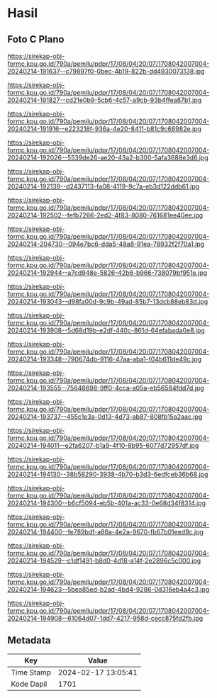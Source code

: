 # Hasil

## Foto C Plano

https://sirekap-obj-formc.kpu.go.id/790a/pemilu/pdpr/17/08/04/20/07/1708042007004-20240214-191637--c79897f0-0bec-4b19-822b-dd4930073138.jpg

https://sirekap-obj-formc.kpu.go.id/790a/pemilu/pdpr/17/08/04/20/07/1708042007004-20240214-191827--cd21e0b9-5cb6-4c57-a9cb-93b4ffea87b1.jpg

https://sirekap-obj-formc.kpu.go.id/790a/pemilu/pdpr/17/08/04/20/07/1708042007004-20240214-191916--e223218f-936a-4e20-8411-b81c9c68982e.jpg

https://sirekap-obj-formc.kpu.go.id/790a/pemilu/pdpr/17/08/04/20/07/1708042007004-20240214-192026--5539de26-ae20-43a2-b300-5afa3688e3d6.jpg

https://sirekap-obj-formc.kpu.go.id/790a/pemilu/pdpr/17/08/04/20/07/1708042007004-20240214-192139--d2437113-fa08-4119-9c7a-eb3d122ddb61.jpg

https://sirekap-obj-formc.kpu.go.id/790a/pemilu/pdpr/17/08/04/20/07/1708042007004-20240214-192502--fefb7266-2ed2-4f83-8080-761681ee40ee.jpg

https://sirekap-obj-formc.kpu.go.id/790a/pemilu/pdpr/17/08/04/20/07/1708042007004-20240214-204730--094e7bc6-dda5-48a8-91ea-78932f2f70a1.jpg

https://sirekap-obj-formc.kpu.go.id/790a/pemilu/pdpr/17/08/04/20/07/1708042007004-20240214-192944--a7cd948e-5826-42b6-b966-738079bf951e.jpg

https://sirekap-obj-formc.kpu.go.id/790a/pemilu/pdpr/17/08/04/20/07/1708042007004-20240214-193043--d98fa00d-9c9b-49ad-85b7-13dcb88eb83d.jpg

https://sirekap-obj-formc.kpu.go.id/790a/pemilu/pdpr/17/08/04/20/07/1708042007004-20240214-193908--5d68d19b-e2df-440c-861d-64efabada0e8.jpg

https://sirekap-obj-formc.kpu.go.id/790a/pemilu/pdpr/17/08/04/20/07/1708042007004-20240214-193348--790674db-9116-47aa-aba1-f04b611de49c.jpg

https://sirekap-obj-formc.kpu.go.id/790a/pemilu/pdpr/17/08/04/20/07/1708042007004-20240214-193555--75648698-9ff0-4cca-a05a-eb56584fdd7d.jpg

https://sirekap-obj-formc.kpu.go.id/790a/pemilu/pdpr/17/08/04/20/07/1708042007004-20240214-193737--455c1e3a-0d13-4d73-ab87-808fb15a2aac.jpg

https://sirekap-obj-formc.kpu.go.id/790a/pemilu/pdpr/17/08/04/20/07/1708042007004-20240214-194011--e2fa6207-b1a9-4f10-8b95-6077d72957df.jpg

https://sirekap-obj-formc.kpu.go.id/790a/pemilu/pdpr/17/08/04/20/07/1708042007004-20240214-194130--38b58290-3938-4b70-b3d3-6edfceb36b68.jpg

https://sirekap-obj-formc.kpu.go.id/790a/pemilu/pdpr/17/08/04/20/07/1708042007004-20240214-194300--b6cf5094-eb5b-401a-ac33-0e68d34f8314.jpg

https://sirekap-obj-formc.kpu.go.id/790a/pemilu/pdpr/17/08/04/20/07/1708042007004-20240214-194400--fe789bdf-a86a-4e2a-9670-fb67b01eed9c.jpg

https://sirekap-obj-formc.kpu.go.id/790a/pemilu/pdpr/17/08/04/20/07/1708042007004-20240214-194529--c1df1491-b8d0-4d18-a14f-2e2896c5c000.jpg

https://sirekap-obj-formc.kpu.go.id/790a/pemilu/pdpr/17/08/04/20/07/1708042007004-20240214-194623--5bea85ed-b2ad-4bd4-9286-0d316eb4a4c3.jpg

https://sirekap-obj-formc.kpu.go.id/790a/pemilu/pdpr/17/08/04/20/07/1708042007004-20240214-194908--61064d07-1dd7-4217-958d-cecc875fd2fb.jpg


## Metadata

| Key        | Value               |
| ---------- | ------------------- |
| Time Stamp | 2024-02-17 13:05:41 |
| Kode Dapil | 1701                |



